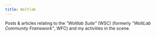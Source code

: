 ```yaml
---
title: Woltlab
---
```


Posts & articles relating to the *"Woltlab Suite"* (WSC) (formerly *"WoltLab Community Framework"*, WFC) and my activities
in the scene.